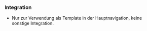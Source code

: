 ### Integration

* Nur zur Verwendung als Template in der Hauptnavigation, keine sonstige Integration.
